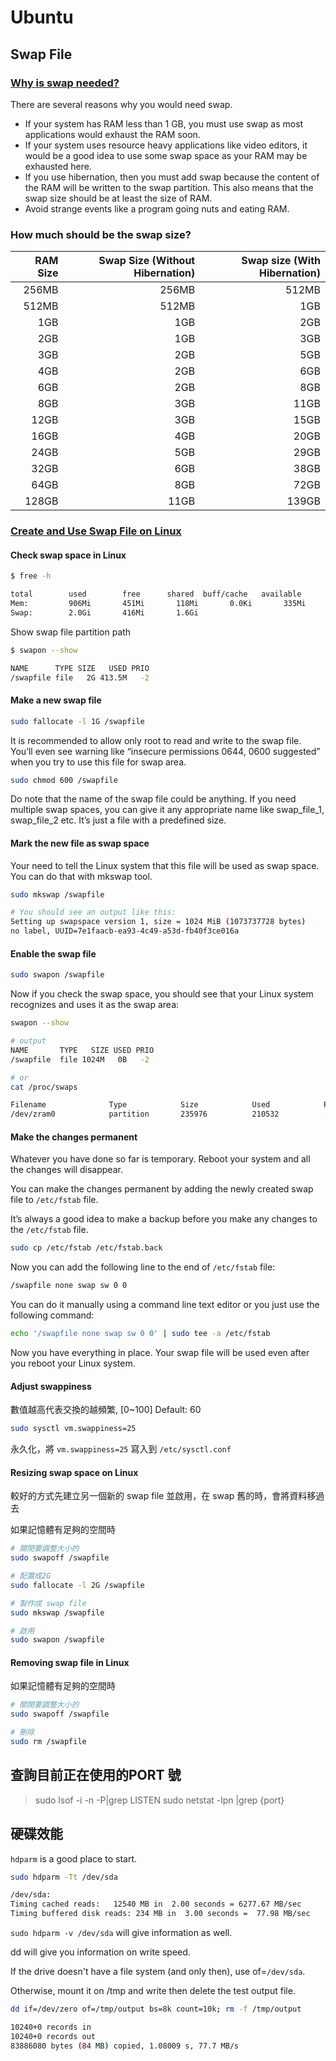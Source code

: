# Ubuntu

## Swap File

### [Why is swap needed?](https://itsfoss.com/swap-size/)

There are several reasons why you would need swap.

- If your system has RAM less than 1 GB, you must use swap as most applications would exhaust the RAM soon.
- If your system uses resource heavy applications like video editors, it would be a good idea to use some swap space as your RAM may be exhausted here.
- If you use hibernation, then you must add swap because the content of the RAM will be written to the swap partition. This also means that the swap size should be at least the size of RAM.
- Avoid strange events like a program going nuts and eating RAM.

### How much should be the swap size?

| RAM Size | Swap Size (Without Hibernation) | Swap size (With Hibernation) |
| -------: | ------------------------------: | ---------------------------: |
|    256MB |                           256MB |                        512MB |
|    512MB |                           512MB |                          1GB |
|      1GB |                             1GB |                          2GB |
|      2GB |                             1GB |                          3GB |
|      3GB |                             2GB |                          5GB |
|      4GB |                             2GB |                          6GB |
|      6GB |                             2GB |                          8GB |
|      8GB |                             3GB |                         11GB |
|     12GB |                             3GB |                         15GB |
|     16GB |                             4GB |                         20GB |
|     24GB |                             5GB |                         29GB |
|     32GB |                             6GB |                         38GB |
|     64GB |                             8GB |                         72GB |
|    128GB |                            11GB |                        139GB |

### [Create and Use Swap File on Linux](https://itsfoss.com/create-swap-file-linux/)

#### Check swap space in Linux

```bash
$ free -h

total        used        free      shared  buff/cache   available
Mem:         906Mi       451Mi       118Mi       0.0Ki       335Mi       311Mi
Swap:        2.0Gi       416Mi       1.6Gi
```

Show swap file partition path

```bash
$ swapon --show 

NAME      TYPE SIZE   USED PRIO
/swapfile file   2G 413.5M   -2
```

#### Make a new swap file

```bash
sudo fallocate -l 1G /swapfile
```

It is recommended to allow only root to read and write to the swap file. You’ll even see warning like “insecure permissions 0644, 0600 suggested” when you try to use this file for swap area.

```bash
sudo chmod 600 /swapfile
```

Do note that the name of the swap file could be anything. If you need multiple swap spaces, you can give it any appropriate name like swap_file_1, swap_file_2 etc. It’s just a file with a predefined size.

#### Mark the new file as swap space

Your need to tell the Linux system that this file will be used as swap space. You can do that with mkswap tool.

```bash
sudo mkswap /swapfile

# You should see an output like this:
Setting up swapspace version 1, size = 1024 MiB (1073737728 bytes)
no label, UUID=7e1faacb-ea93-4c49-a53d-fb40f3ce016a
```

#### Enable the swap file

```bash
sudo swapon /swapfile
```

Now if you check the swap space, you should see that your Linux system recognizes and uses it as the swap area:

```bash
swapon --show

# output
NAME       TYPE   SIZE USED PRIO
/swapfile  file 1024M   0B   -2

# or
cat /proc/swaps

Filename              Type            Size            Used            Priority
/dev/zram0            partition       235976          210532          -2
```

#### Make the changes permanent

Whatever you have done so far is temporary. Reboot your system and all the changes will disappear.

You can make the changes permanent by adding the newly created swap file to `/etc/fstab` file.

It’s always a good idea to make a backup before you make any changes to the `/etc/fstab` file.

```bash
sudo cp /etc/fstab /etc/fstab.back
```

Now you can add the following line to the end of `/etc/fstab` file:

```bash
/swapfile none swap sw 0 0
```

You can do it manually using a command line text editor or you just use the following command:

```bash
echo '/swapfile none swap sw 0 0' | sudo tee -a /etc/fstab
```

Now you have everything in place. Your swap file will be used even after you reboot your Linux system.

#### Adjust swappiness

數值越高代表交換的越頻繁, [0~100] Default: 60

```bash
sudo sysctl vm.swappiness=25
```

永久化，將 `vm.swappiness=25` 寫入到 `/etc/sysctl.conf`

#### Resizing swap space on Linux

較好的方式先建立另一個新的 swap file 並啟用，在 swap 舊的時，會將資料移過去

如果記憶體有足夠的空間時

```bash
# 關閉要調整大小的
sudo swapoff /swapfile

# 配置成2G
sudo fallocate -l 2G /swapfile

# 製作成 swap file
sudo mkswap /swapfile

# 啟用
sudo swapon /swapfile
```

#### Removing swap file in Linux

如果記憶體有足夠的空間時

```bash
# 關閉要調整大小的
sudo swapoff /swapfile

# 刪除
sudo rm /swapfile
```

## 查詢目前正在使用的PORT 號

> sudo lsof -i -n -P|grep LISTEN
> sudo netstat -lpn |grep {port}

## 硬碟效能

`hdparm` is a good place to start.

```bash
sudo hdparm -Tt /dev/sda

/dev/sda:
Timing cached reads:   12540 MB in  2.00 seconds = 6277.67 MB/sec
Timing buffered disk reads: 234 MB in  3.00 seconds =  77.98 MB/sec
```

`sudo hdparm -v /dev/sda` will give information as well.

dd will give you information on write speed.

If the drive doesn't have a file system (and only then), use of=`/dev/sda`.

Otherwise, mount it on /tmp and write then delete the test output file.

```bash
dd if=/dev/zero of=/tmp/output bs=8k count=10k; rm -f /tmp/output

10240+0 records in
10240+0 records out
83886080 bytes (84 MB) copied, 1.08009 s, 77.7 MB/s
```
